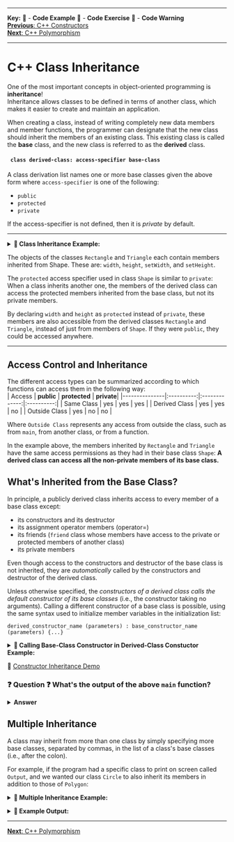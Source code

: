 
---
**Key:** 
:large_orange_diamond: - **Code Example** 
:large_blue_diamond: - **Code Exercise** 
:red_circle: - **Code Warning**  
[**Previous**: C++ Constructors](https://github.com/ackirby88/CS107/blob/master/C++/CPP-1-Constructors.md)  
[**Next**: C++ Polymorphism](https://github.com/ackirby88/CS107/blob/master/C++/CPP-2-Polymorphism.md)

---
# C++ Class Inheritance
One of the most important concepts in object-oriented programming is **inheritance**!  
Inheritance allows classes to be defined in terms of another class, which makes it easier to create and maintain an application.  

When creating a class, instead of writing completely new data members and member functions, the programmer can designate that the new class should inherit the members of an existing class. This existing class is called the **base** class, and the new class is referred to as the **derived** class.

#### ``` class derived-class: access-specifier base-class```
 A class derivation list names one or more base classes given the above form where `access-specifier` is one of the following:
 - `public`
 - `protected`
 - `private`  
 
If the access-specifier is not defined, then it is *private* by default.

---
**<details><summary>:large_orange_diamond: Class Inheritance Example:</summary>**
<p>
 
```C++
#include <stdio.h>

// Base Class
class Shape {
   public:
      void setWidth(double w){
         width = w;
      }
      void setHeight(double h){
         height = h;
      }
      
   protected:
      double width;
      double height;
}

// Derived Class
class Rectangle : public Shape {
   public:
      double area(){ 
         return (width * height); 
      }
}

// Derived Class
class Triangle : public Shape {
  public:
    double area(){
      return (0.5 * width * height);
    }
};

int main(void) {
   Rectangle rec;
   Triangle tri;
 
   rec.setWidth(5.0);
   rec.setHeight(7.2);
   
   tri.setWidth(5.0);
   tri.setHeight(7.2);

   // Print the area of the object
   printf("Rectangle total area: %f\n",rec.area());
   printf("Triangle  total area: %f\n",tri.area());

   return 0;
}
```
</p>
</details>

The objects of the classes `Rectangle` and `Triangle` each contain members inherited from Shape. These are: `width`, `height`, `setWidth`, and `setHeight`.

The `protected` access specifier used in class `Shape` is similar to `private`:  
When a class inherits another one, the members of the derived class can access the protected members inherited from the base class, but not its private members.  

By declaring `width` and `height` as `protected` instead of `private`, these members are also accessible from the derived classes `Rectangle` and `Triangle`, instead of just from members of `Shape`. If they were `public`, they could be accessed anywhere.

---
## Access Control and Inheritance
The different access types can be summarized according to which functions can access them in the following way:  
| Access        | **public** | **protected** | **private**|
|---------------|:----------:|:-------------:|:----------:|
| Same Class    | yes        | yes           | yes        |
| Derived Class | yes        | yes           | no         |
| Outside Class | yes        | no            | no         |

Where `Outside Class` represents any access from outside the class, such as from `main`, from another class, or from a function.

In the example above, the members inherited by `Rectangle` and `Triangle` have the same access permissions as they had in their base class `Shape`: 
**A derived class can access all the non-private members of its base class.**

## What's Inherited from the Base Class?
In principle, a publicly derived class inherits access to every member of a base class except:  
- its constructors and its destructor
- its assignment operator members (operator=)
- its friends (`friend` class whose members have access to the private or protected members of another class)
- its private members

Even though access to the constructors and destructor of the base class is not inherited, they are *automatically* called by the constructors and destructor of the derived class.

Unless otherwise specified, the *constructors of a derived class calls the default constructor of its base classes* (i.e., the constructor taking no arguments). Calling a different constructor of a base class is possible, using the same syntax used to initialize member variables in the initialization list:
```
derived_constructor_name (parameters) : base_constructor_name (parameters) {...}
```

**<details><summary>:large_orange_diamond: Calling Base-Class Constructor in Derived-Class Constuctor Example:</summary>**
<p>
 
```C++
#include <iostream>

class Polygon {
  protected:
    int a;
  public:
    // default constructor
    Polygon() : a(0) {
      std::cout << "Polygon default contructor called!\n";
    }
    // constructor with input argument
    Polygon(int a_) : a(a_) {
      std::cout << "Polygon input contructor called!\n";
    }
};

class Circle : public Polygon {
  public:
    // default constructor
    Circle() {
      std::cout << "Circle default contructor called!\n";
    }
    // constructor with input argument
    Circle(int a_) : Polygon(a_) {
      std::cout << "Circle intput contructor called!\n";
    }
};

int main(){
  Polygon shape(1); std::cout << std::endl;
  Circle circ1(2); std::cout << std::endl;
  Circle circ2;
  return 0;
}
```
</p>
</details>

:large_orange_diamond: [Constructor Inheritance Demo](https://bit.ly/3fBPZDR)  

### :question: **Question** :question: What's the output of the above `main` function?
**<details><summary>Answer</summary>**
<p>
 
```
Polygon input contructor called!

Polygon input contructor called!
Circle intput contructor called!

Polygon default contructor called!
Circle default contructor called!
```
</p>
</details>

## Multiple Inheritance
A class may inherit from more than one class by simply specifying more base classes, separated by commas, in the list of a class's base classes (i.e., after the colon). 

For example, if the program had a specific class to print on screen called `Output`, and we wanted our class `Circle` to also inherit its members in addition to those of `Polygon`:  

**<details><summary>:large_orange_diamond: Multiple Inheritance Example:</summary>**
<p>
 
```C++
#include <iostream>

class Polygon {
  protected:
    int a;
  public:
    Polygon() : a(999) {}
    Polygon(int a_) : a(a_) {}
};

class Output {
  public:
    void print(int v){
      std::cout << "Value: " << v << std::endl;
    }
};

class Circle : public Polygon, public Output {
  public:
    Circle() {}
    Circle(int a_) : Polygon(a_) {}
    
    // method
    int get_a(){return a;}
};

int main(){
  Circle circ1(2);
  Circle circ2;
  
  circ1.print(circ1.get_a());
  circ2.print(circ2.get_a());
  return 0;
}
```
</p>
</details>

**<details><summary>:large_orange_diamond: Example Output:</summary>**
<p>
 
```
Value: 2
Value: 999
```
</p>
</details>

---
[**Next**: C++ Polymorphism](https://github.com/ackirby88/CS107/blob/master/C++/CPP-2-Polymorphism.md)


